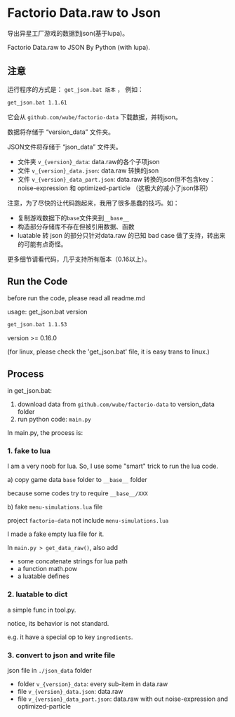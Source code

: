 # Factorio Data.raw to Json

导出异星工厂游戏的数据到json(基于lupa)。

Factorio Data.raw to JSON By Python (with lupa).

## 注意

运行程序的方式是： `get_json.bat 版本` ， 例如：

```bash
get_json.bat 1.1.61
```

它会从 `github.com/wube/factorio-data` 下载数据，并转json。

数据将存储于 “version_data” 文件夹。

JSON文件将存储于 “json_data” 文件夹。

- 文件夹 `v_{version}_data`: data.raw的各个子项json
- 文件 `v_{version}_data.json`: data.raw 转换的json
- 文件 `v_{version}_data_part.json`: data.raw 转换的json但不包含key： noise-expression 和 optimized-particle （这极大的减小了json体积）

注意，为了尽快的让代码跑起来，我用了很多愚蠢的技巧。如：
- 复制游戏数据下的`base`文件夹到`__base__`
- 构造部分存储库不存在但被引用数据、函数
- luatable 转 json 的部分只针对data.raw 的已知 bad case 做了支持，转出来的可能有点奇怪。

更多细节请看代码，几乎支持所有版本（0.16以上）。


## Run the Code

before run the code, please read all readme.md

usage: get_json.bat version

```bash
get_json.bat 1.1.53
```

version >= 0.16.0

(for linux, please check the 'get_json.bat' file, it is easy trans to linux.)

## Process

in get_json.bat:

1. download data from `github.com/wube/factorio-data` to version_data folder
2. run python code: `main.py`

In main.py, the process is:

### 1. fake to lua 

I am a very noob for lua. So, I use some "smart" trick to run the lua code.

a) copy game data `base` folder to `__base__` folder

because some codes try to require `__base__/XXX`

b) fake `menu-simulations.lua` file

project `factorio-data` not include `menu-simulations.lua`

I made a fake empty lua file for it.

In `main.py > get_data_raw()`, also add

- some concatenate strings for lua path
- a function math.pow
- a luatable defines

### 2. luatable to dict

a simple func in tool.py.

notice, its behavior is not standard.

e.g. it have a special op to key `ingredients`.

### 3. convert to json and write file

json file in `./json_data` folder

- folder `v_{version}_data`: every sub-item in data.raw
- file `v_{version}_data.json`: data.raw
- file `v_{version}_data_part.json`: data.raw with out noise-expression and optimized-particle